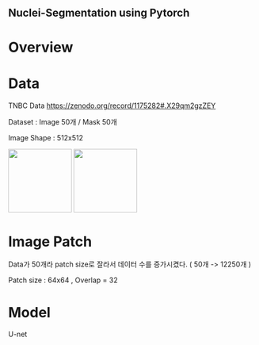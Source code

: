 ## Nuclei-Segmentation using Pytorch

# Overview

# Data 
TNBC Data https://zenodo.org/record/1175282#.X29qm2gzZEY 


Dataset : Image 50개 / Mask 50개 

Image Shape : 512x512 

<div>
<img width='128' src='https://user-images.githubusercontent.com/52492949/96067497-d4254500-0ed4-11eb-8a41-9cd7717efb13.png'>
<img width='128' src='https://user-images.githubusercontent.com/52492949/96067543-eef7b980-0ed4-11eb-8cda-e46c83e94371.png'>
</div>

# Image Patch 
Data가 50개라 patch size로 잘라서 데이터 수를 증가시켰다. ( 50개 -> 12250개 )

Patch size : 64x64 , Overlap = 32






# Model 

U-net 
